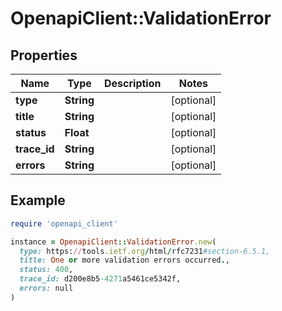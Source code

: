 # OpenapiClient::ValidationError

## Properties

| Name | Type | Description | Notes |
| ---- | ---- | ----------- | ----- |
| **type** | **String** |  | [optional] |
| **title** | **String** |  | [optional] |
| **status** | **Float** |  | [optional] |
| **trace_id** | **String** |  | [optional] |
| **errors** | **String** |  | [optional] |

## Example

```ruby
require 'openapi_client'

instance = OpenapiClient::ValidationError.new(
  type: https://tools.ietf.org/html/rfc7231#section-6.5.1,
  title: One or more validation errors occurred.,
  status: 400,
  trace_id: d200e8b5-4271a5461ce5342f,
  errors: null
)
```

